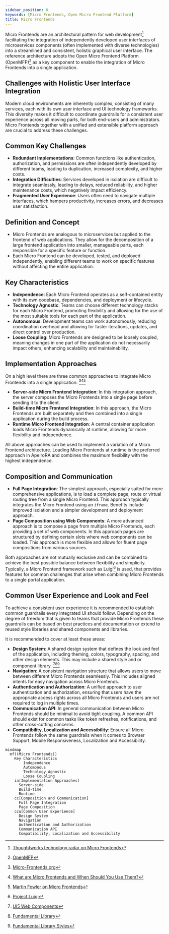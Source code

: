 ```yaml
---
sidebar_position: 6
keywords: [Micro Frontends, Open Micro Frontend Platform]
title: Micro Frontends
---
```


<Term>Micro Frontends</Term> are an architectural pattern for web development[^thoughtworks] facilitating the integration of independently developed user interfaces of microservices components (often implemented with diverse technologies) into a streamlined and consistent, holistic graphical user interface. The reference architecture adopts the <Project name="openmfp">Open Micro Frontend Platform (OpenMFP)</Project>[^openmfp] as a key component to enable the integration of Micro Frontends into a single application.

## **Challenges** with Holistic User Interface Integration

Modern cloud environments are inherently complex, consisting of many services, each with its own user interface and UI technology frameworks. This diversity makes it difficult to coordinate guardrails for a consistent user experience across all moving parts, for both end-users and administrators. Micro Frontends together with a unified and extensible platform approach are crucial to address these challenges.

## Common Key Challenges

- **Redundant Implementations**: Common functions like authentication, authorization, and permissions are often independently developed by different teams, leading to duplication, increased complexity, and higher costs.
- **Integration Difficulties**: Services developed in isolation are difficult to integrate seamlessly, leading to delays, reduced reliability, and higher maintenance costs, which negatively impact efficiency.
- **Fragmented User Experience**: Users often need to navigate multiple interfaces, which hampers productivity, increases errors, and decreases user satisfaction.

## **Definition and Concept**

- Micro Frontends are analogous to microservices but applied to the frontend of web applications. They allow for the decomposition of a large frontend application into smaller, manageable parts, each responsible for a specific feature or function.
- Each Micro Frontend can be developed, tested, and deployed independently, enabling different teams to work on specific features without affecting the entire application.

## **Key Characteristics**

- **Independence**: Each Micro Frontend operates as a self-contained entity with its own codebase, dependencies, and deployment or lifecycle.
- **Technology Agnostic**: Teams can choose different technology stacks for each Micro Frontend, promoting flexibility and allowing for the use of the most suitable tools for each part of the application.
- **Autonomous**: Development teams can work autonomously, reducing coordination overhead and allowing for faster iterations, updates, and direct control over production.
- **Loose Coupling**: Micro Frontends are designed to be loosely coupled, meaning changes in one part of the application do not necessarily impact others, enhancing scalability and maintainability.

## **Implementation Approaches**

On a high level there are three common approaches to integrate Micro Frontends into a single application: [^mforg][^turing][^fowler]
- **Server-side Micro Frontend Integration**: In this integration approach, the server composes the Micro Frontends into a single page before sending it to the client.
- **Build-time Micro Frontend Integration**: In this approach, the Micro Frontends are built separately and then combined into a single application during the build process.
- **Runtime Micro Frontend Integration**: A central container application loads Micro Frontends dynamically at runtime, allowing for more flexibility and independence.

All above approaches can be used to implement a variation of a Micro Frontend architecture. Loading Micro Frontends at runtime is the preferred approach in ApeiroRA and combines the maximum flexibility with the highest independence.

## **Composition and Communication**

- **Full Page Integration**: The simplest approach, especially suited for more comprehensive applications, is to load a complete page, route or virtual routing tree from a single Micro Frontend. This approach typically integrates the Micro Frontend using an `iframe`. Benefits include improved isolation and a simpler development and deployment approach.
- **Page Composition using Web Components**: A more advanced approach is to compose a page from multiple Micro Frontends, each providing a set of web components. In this approach pages are structured by defining certain slots where web components can be loaded. This approach is more flexible and allows for fluent page compositions from various sources.

Both approaches are not mutually exclusive and can be combined to achieve the best possible balance between flexibility and simplicity. Typically, a Micro Frontend framework such as Luigi[^luigi] is used, that provides features for common challenges that arise when combining Micro Frontends to a single portal application.

## **Common User Experience and Look and Feel**

To achieve a consistent user experience it is recommended to establish common guardrails every integrated UI should follow. Depending on the degree of freedom that is given to teams that provide Micro Frontends these guardrails can be based on best practices and documentation or extend to reused style libraries and shared components and libraries.

It is recommended to cover at least these areas:
- **Design System**: A shared design system that defines the look and feel of the application, including theming, colors, typography, spacing, and other design elements. This may include a shared style and or component library. [^ui5w][^fundamentals][^fundamentalstyles]
- **Navigation**: A consistent navigation structure that allows users to move between different Micro Frontends seamlessly. This includes aligned intents for easy navigation across Micro Frontends.
- **Authentication and Authorization**: A unified approach to user authentication and authorization, ensuring that users have the appropriate access rights across all Micro Frontends and users are not required to log in multiple times.
- **Communication API**: In general communication between Micro Frontends should be minimal to avoid tight coupling. A common API should exist for common tasks like token refreshes, notifications, and other cross-cutting concerns.
- **Compatibility, Localization and Accessibility**: Ensure all Micro Frontends follow the same guardrails when it comes to Browser Support, Mobile Responsiveness, Localization and Accessibility.

```mermaid
mindmap
  mf((Micro Frontends))
    Key Characteristics
        Independence
        Automonous
        Technology Agnostic
        Loose Coupling
    ia[Implementation Approaches]
      Server-side
      Build-time
      Runtime
    cc[Composition and Communication]
      Full Page Integration
      Page Composition
    ccu[Common User Experience]
      Design System
      Navigation
      Authentication and Authorization
      Communication API
      Compatibility, Localization and Accessibility
```

[^openmfp]: [OpenMFP](http://openmfp.org/docs)
[^thoughtworks]: [Thoughtworks technology radar on Micro Frontends](https://www.thoughtworks.com/radar/techniques/micro-frontends)
[^mforg]: [Micro-Frontends.org](https://micro-frontends.org)
[^turing]: [What are Micro Frontends and When Should You Use Them?](https://www.turing.com/blog/micro-frontends-what-are-they-when-to-use-them)
[^fowler]: [Martin Fowler on Micro Frontends](https://martinfowler.com/articles/micro-frontends.html)
[^luigi]: [Project Luigi](https://luigi-project.io)
[^ui5w]: [UI5 Web Components](https://sap.github.io/ui5-webcomponents)
[^fundamentals]: [Fundamental Library](https://sap.github.io/fundamental/)
[^fundamentalstyles]: [Fundamental Library Styles](https://sap.github.io/fundamental-styles/)

